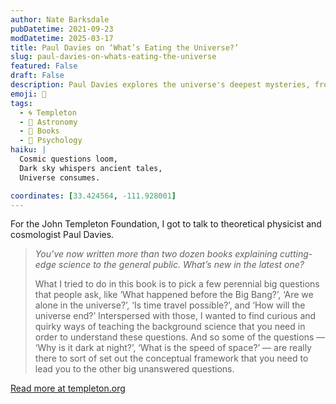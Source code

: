 ```yaml
---
author: Nate Barksdale
pubDatetime: 2021-09-23
modDatetime: 2025-03-17
title: Paul Davies on ‘What’s Eating the Universe?’
slug: paul-davies-on-whats-eating-the-universe
featured: False
draft: False
description: Paul Davies explores the universe's deepest mysteries, from the origins of the cosmos to the possibility of time travel, in his latest thought-provoking book.
emoji: 🌌
tags:
  - 🌀 Templeton
  - 🌌 Astronomy
  - 📖 Books
  - 🧠 Psychology
haiku: |
  Cosmic questions loom,  
  Dark sky whispers ancient tales,  
  Universe consumes.

coordinates: [33.424564, -111.928001]
---
```


For the John Templeton Foundation, I got to talk to theoretical physicist and cosmologist Paul Davies.

> _You’ve now written more than two dozen books explaining cutting-edge science to the general public. What’s new in the latest one?_
>
> What I tried to do in this book is to pick a few perennial big questions that people ask, like ‘What happened before the Big Bang?’, ‘Are we alone in the universe?’, ‘Is time travel possible?’, and ‘How will the universe end?’ Interspersed with those, I wanted to find curious and quirky ways of teaching the background science that you need in order to understand these questions. And so some of the questions — ‘Why is it dark at night?’, ‘What is the speed of space?’ — are really there to sort of set out the conceptual framework that you need to lead you to the other big unanswered questions.

[Read more at templeton.org](https://www.templeton.org/news/paul-davies-on-whats-eating-the-universe)
